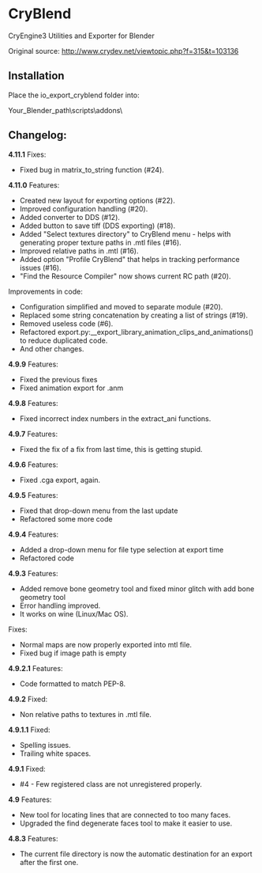 CryBlend
========

CryEngine3 Utilities and Exporter for Blender


Original source: http://www.crydev.net/viewtopic.php?f=315&t=103136

Installation
---------
Place the io_export_cryblend folder into:

Your_Blender_path\scripts\addons\

Changelog:
--------
**4.11.1**
Fixes:
* Fixed bug in matrix_to_string function (#24).

**4.11.0**
Features:
* Created new layout for exporting options (#22).
* Improved configuration handling (#20).
* Added converter to DDS (#12).
* Added button to save tiff (DDS exporting) (#18).
* Added "Select textures directory" to CryBlend menu - helps with generating proper texture paths in .mtl files (#16).
* Improved relative paths in .mtl (#16).
* Added option "Profile CryBlend" that helps in tracking performance issues  (#16).
* "Find the Resource Compiler" now shows current RC path (#20).

Improvements in code:
* Configuration simplified and moved to separate module (#20).
* Replaced some string concatenation by creating a list of strings (#19).
* Removed useless code  (#6).
* Refactored export.py:__export_library_animation_clips_and_animations() to reduce duplicated code.
* And other changes.

**4.9.9**
Features:
* Fixed the previous fixes
* Fixed animation export for .anm

**4.9.8**
Features:
* Fixed incorrect index numbers in the extract_ani functions.

**4.9.7**
Features:
* Fixed the fix of a fix from last time, this is getting stupid.

**4.9.6**
Features:
* Fixed .cga export, again.

**4.9.5**
Features:
* Fixed that drop-down menu from the last update
* Refactored some more code

**4.9.4**
Features:
* Added a drop-down menu for file type selection at export time
* Refactored code

**4.9.3**
Features:
* Added remove bone geometry tool and fixed minor glitch with add bone geometry tool
* Error handling improved.
* It works on wine (Linux/Mac OS).

Fixes:
* Normal maps are now properly exported into mtl file.
* Fixed bug if image path is empty

**4.9.2.1**
Features:
* Code formatted to match PEP-8.

**4.9.2**
Fixed:
* Non relative paths to textures in .mtl file.

**4.9.1.1**
Fixed:
* Spelling issues.
* Trailing white spaces.

**4.9.1**
Fixed:
* #4 - Few registered class are not unregistered properly.

**4.9**
Features:
* New tool for locating lines that are connected to too many faces.
* Upgraded the find degenerate faces tool to make it easier to use.

**4.8.3**
Features:
* The current file directory is now the automatic destination for an export after the first one.
